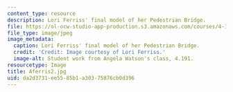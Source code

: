 ```yaml
---
content_type: resource
description: Lori Ferriss' final model of her Pedestrian Bridge.
file: https://ol-ocw-studio-app-production.s3.amazonaws.com/courses/4-191-introduction-to-integrated-design-fall-2006/da2d3731ee5585b1a30375876cb0d396_Aferris2.jpg
file_type: image/jpeg
image_metadata:
  caption: Lori Ferriss' final model of her Pedestrian Bridge.
  credit: 'Credit: Image courtesy of Lori Ferriss.'
  image-alt: Student work from Angela Watson's class, 4.191.
resourcetype: Image
title: Aferris2.jpg
uid: da2d3731-ee55-85b1-a303-75876cb0d396
---
```

